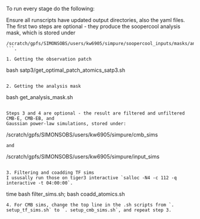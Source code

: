 To run every stage do the following:

Ensure all runscripts have updated output directories, also the yaml files.
The first two steps are optional - they produce the soopercool analysis mask, which is stored under
```
/scratch/gpfs/SIMONSOBS/users/kw6905/simpure/soopercool_inputs/masks/analysis_mask_apo10_C1.fits
```.

1. Getting the observation patch
```
bash satp3/get_optimal_patch_atomics_satp3.sh
```

2. Getting the analysis mask
```
bash get_analysis_mask.sh
```

Steps 3 and 4 are optional - the result are filtered and unfiltered CMB-E, CMB-EB, and
Gaussian power-law simulations, stored under:
```
/scratch/gpfs/SIMONSOBS/users/kw6905/simpure/cmb_sims
```
and
```
/scratch/gpfs/SIMONSOBS/users/kw6905/simpure/input_sims
```.

3. Filtering and coadding TF sims
I ususally run those on tiger3 interactive `salloc -N4 -c 112 -q interactive -t 04:00:00`.
```
time bash filter_sims.sh;
bash coadd_atomics.sh
```
4. For CMB sims, change the top line in the .sh scripts from `. setup_tf_sims.sh` to `. setup_cmb_sims.sh`, and repeat step 3.